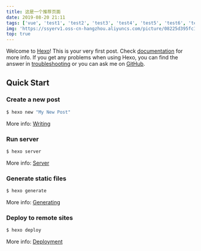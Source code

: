 ```yaml
---
title: 这是一个推荐页面
date: 2019-08-20 21:11
tags: ['vue', 'test1', 'test2', 'test3', 'test4', 'test5', 'test6', 'test7']
img: 'https://ssyerv1.oss-cn-hangzhou.aliyuncs.com/picture/08225d395fc144328ff19097d79147d2.jpg!sswm'
top: true
---
```

Welcome to [Hexo](https://hexo.io/)! This is your very first post. Check [documentation](https://hexo.io/docs/) for more info. If you get any problems when using Hexo, you can find the answer in [troubleshooting](https://hexo.io/docs/troubleshooting.html) or you can ask me on [GitHub](https://github.com/hexojs/hexo/issues).

## Quick Start

### Create a new post

``` bash
$ hexo new "My New Post"
```

More info: [Writing](https://hexo.io/docs/writing.html)

### Run server

``` bash
$ hexo server
```

More info: [Server](https://hexo.io/docs/server.html)

### Generate static files

``` bash
$ hexo generate
```

More info: [Generating](https://hexo.io/docs/generating.html)

### Deploy to remote sites

``` bash
$ hexo deploy
```

More info: [Deployment](https://hexo.io/docs/one-command-deployment.html)
